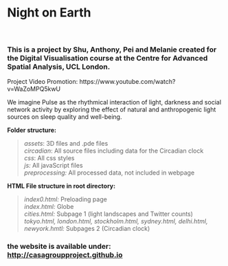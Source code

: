 
<h1> Night on Earth </h1>
<br>
<h3> This is a project by Shu, Anthony, Pei and Melanie created for the Digital Visualisation course at the Centre for Advanced Spatial Analysis, UCL London. </h3>  

<p>Project Video Promotion: https://www.youtube.com/watch?v=WaZoMPQ5kwU </p>
<p>We imagine Pulse as the rhythmical interaction of light, darkness and social network activity by exploring the effect of natural and anthropogenic light sources on sleep quality and well-being.</p>

<b> Folder structure: </b><br>
>*assets*: 3D files and .pde files <br>
>*circadian*: All source files including data for the Circadian clock<br>
>*css*: All css styles<br>
>*js:* All javaScript files <br>
>*preprocessing:* All processed data, not included in webpage 

<b>HTML File structure in root directory:</b><br>
>*index0.html:* Preloading page <br>
>*index.html:* Globe <br>
>*cities.html:* Subpage 1 (light landscapes and Twitter counts)<br>
>*tokyo.html, london.html, stockholm.html, sydney.html, delhi.html, newyork.hmtl:* Subpages 2 (Circadian clock)<br>


### the website is available under: http://casagroupproject.github.io